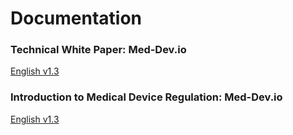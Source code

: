 # Documentation

### Technical White Paper: Med-Dev.io 
[English v1.3](https://github.com/meddevblockchain/documentation/blob/master/Med-Dev_BlockChain_Whitepaper_v1.3.pdf)

### Introduction to Medical Device Regulation: Med-Dev.io 
[English v1.3](https://github.com/meddevblockchain/documentation/blob/master/Med-Dev_%20An%20introduction%20v1.3.pdf)
